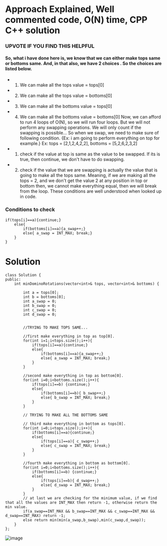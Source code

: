 # Approach Explained,  Well commented code, O(N) time, CPP C++ solution

### UPVOTE IF YOU FIND THIS HELPFUL

#### So, what i have done here is, we know that we can either make tops same or bottoms same. And, in that also, we have 2 choices . So the choices are listed below.
* 1. We can make all the tops value =  tops[0]
* 2. We can make all the tops value =  bottoms[0]
* 3. We can make all the bottoms value =  tops[0]
* 4. We can make all the bottoms value =  bottoms[0] 
Now, we can afford to run 4 loops of O(N), so we will run four loops. But we will not perform any swapping operations. We will only count if the swapping is possible...
So when we swap, we need to make sure of following condition. {Ex: i am going to perform everything on top for example.}
Ex: tops = [2,1,2,4,2,2], bottoms = [5,2,6,2,3,2]
* 1. check if the value at top is same as the value to be swapped. If its is true, then continue, we don't have to do swapping. 
* 2. check if the value that we are swapping is actually the value that is going to make all the tops same. Meaning, if we are making all the tops = 2, and we don't get the value 2 at any position in top or bottom then, we cannot make everything equal, then we will break from the loop.
These conditions are well understood when looked up in code. 

### Conditions to check
```
if(tops[i]==a){continue;}
	else{
		if(bottoms[i]==a){a_swap++;} 
		else{ a_swap = INT_MAX; break;}
	}
}
```


# Solution 


```
class Solution {
public:
    int minDominoRotations(vector<int>& tops, vector<int>& bottoms) {
	
        int a = tops[0];
        int b = bottoms[0];
        int a_swap = 0;
        int b_swap = 0;
        int c_swap = 0;
        int d_swap = 0;
        
        
        //TRYING TO MAKE TOPS SAME...
        
        //first make everything in top as top[0].
        for(int i=1;i<tops.size();i++){ 
            if(tops[i]==a){continue;}
            else{
                if(bottoms[i]==a){a_swap++;} 
                else{ a_swap = INT_MAX; break;}
            }
        }
        
        //second make everything in top as bottom[0].
        for(int i=0;i<bottoms.size();i++){
            if(tops[i]==b) {continue;}
            else{
                if(bottoms[i]==b){ b_swap++;} 
                else{ b_swap = INT_MAX; break;}
            }
        }
        
		// TRYING TO MAKE ALL THE BOTTOMS SAME
		
        // third make everything in bottom as tops[0].
        for(int i=0;i<tops.size();i++){ 
            if(bottoms[i]==a){continue;}
            else{
                if(tops[i]==a){ c_swap++;}
                else{ c_swap = INT_MAX; break;}
            }
        }
        
        //fourth make everything in bottom as bottom[0].
        for(int i=0;i<bottoms.size();i++){
            if(bottoms[i]==b) {continue;}
            else{
                if(tops[i]==b){ d_swap++;} 
                else{ d_swap = INT_MAX; break;}
            }
        }
        // at last we are checking for the minimum value, if we find that all the values are INT_MAX then return -1, otherwise return the min value.
        if(a_swap==INT_MAX && b_swap==INT_MAX && c_swap==INT_MAX && d_swap==INT_MAX) return -1;
        else return min(min(a_swap,b_swap),min(c_swap,d_swap));
    }
};
```


![image](https://assets.leetcode.com/users/images/4187511e-930a-4467-9418-67e5e4e933f4_1647745201.516546.png)
